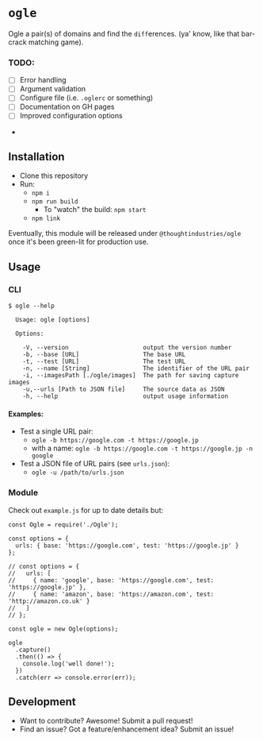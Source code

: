 # `ogle`

Ogle a pair(s) of domains and find the `diff`erences. (ya' know, like that bar-crack matching game).

### TODO:

- [ ] Error handling
- [ ] Argument validation
- [ ] Configure file (i.e. `.oglerc` or something)
- [ ] Documentation on GH pages
- [ ] Improved configuration options
-

## Installation

- Clone this repository
- Run:
  - `npm i`
  - `npm run build`
    - To "watch" the build: `npm start`
  - `npm link`

Eventually, this module will be released under `@thoughtindustries/ogle` once it's been green-lit for production use.

## Usage

### CLI

```
$ ogle --help

  Usage: ogle [options]

  Options:

    -V, --version                     output the version number
    -b, --base [URL]                  The base URL
    -t, --test [URL]                  The test URL
    -n, --name [String]               The identifier of the URL pair
    -i, --imagesPath [./ogle/images]  The path for saving capture images
    -u,--urls [Path to JSON file]     The source data as JSON
    -h, --help                        output usage information
```

#### Examples:

- Test a single URL pair:
  - `ogle -b https://google.com -t https://google.jp`
  - with a name: `ogle -b https://google.com -t https://google.jp -n google`
- Test a JSON file of URL pairs (see `urls.json`):
  - `ogle -u /path/to/urls.json`

### Module

Check out `example.js` for up to date details but:

```
const Ogle = require('./Ogle');

const options = {
  urls: { base: 'https://google.com', test: 'https://google.jp' }
};

// const options = {
//   urls: [
//     { name: 'google', base: 'https://google.com', test: 'https://google.jp' },
//     { name: 'amazon', base: 'https://amazon.com', test: 'http://amazon.co.uk' }
//   ]
// };

const ogle = new Ogle(options);

ogle
  .capture()
  .then(() => {
    console.log('well done!');
  })
  .catch(err => console.error(err));
```

## Development

- Want to contribute? Awesome! Submit a pull request!
- Find an issue? Got a feature/enhancement idea? Submit an issue!
